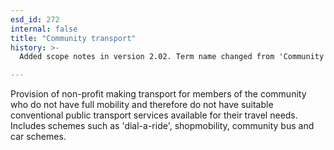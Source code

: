 ```yaml
---
esd_id: 272
internal: false
title: "Community transport"
history: >-
  Added scope notes in version 2.02. Term name changed from 'Community transport' to 'Transport - community services' in version 3.00. Name changed to 'Community transport' in version 4.00.

---
```


Provision of non-profit making transport for members of the community who do not have full mobility and therefore do not have suitable conventional public transport services available for their travel needs.  Includes schemes such as 'dial-a-ride', shopmobility, community bus and car schemes.

